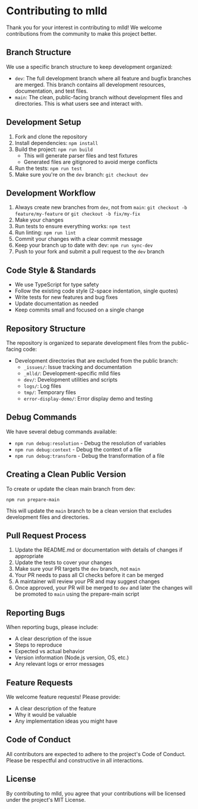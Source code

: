 # Contributing to mlld

Thank you for your interest in contributing to mlld! We welcome contributions from the community to make this project better.

## Branch Structure

We use a specific branch structure to keep development organized:

- `dev`: The full development branch where all feature and bugfix branches are merged. This branch contains all development resources, documentation, and test files.
- `main`: The clean, public-facing branch without development files and directories. This is what users see and interact with.

## Development Setup

1. Fork and clone the repository
2. Install dependencies: `npm install`
3. Build the project: `npm run build`
   - This will generate parser files and test fixtures
   - Generated files are gitignored to avoid merge conflicts
4. Run the tests: `npm run test`
5. Make sure you're on the `dev` branch: `git checkout dev`

## Development Workflow

1. Always create new branches from `dev`, not from `main`: `git checkout -b feature/my-feature` or `git checkout -b fix/my-fix`
2. Make your changes
3. Run tests to ensure everything works: `npm test`
4. Run linting: `npm run lint`
5. Commit your changes with a clear commit message
6. Keep your branch up to date with dev: `npm run sync-dev`
7. Push to your fork and submit a pull request to the `dev` branch

## Code Style & Standards

- We use TypeScript for type safety
- Follow the existing code style (2-space indentation, single quotes)
- Write tests for new features and bug fixes
- Update documentation as needed
- Keep commits small and focused on a single change

## Repository Structure

The repository is organized to separate development files from the public-facing code:

- Development directories that are excluded from the public branch:
  - `_issues/`: Issue tracking and documentation
  - `_mlld/`: Development-specific mlld files
  - `dev/`: Development utilities and scripts
  - `logs/`: Log files
  - `tmp/`: Temporary files
  - `error-display-demo/`: Error display demo and testing

## Debug Commands

We have several debug commands available:

- `npm run debug:resolution` - Debug the resolution of variables
- `npm run debug:context` - Debug the context of a file
- `npm run debug:transform` - Debug the transformation of a file

## Creating a Clean Public Version

To create or update the clean main branch from dev:

```
npm run prepare-main
```

This will update the `main` branch to be a clean version that excludes development files and directories.

## Pull Request Process

1. Update the README.md or documentation with details of changes if appropriate
2. Update the tests to cover your changes
3. Make sure your PR targets the `dev` branch, not `main`
4. Your PR needs to pass all CI checks before it can be merged
5. A maintainer will review your PR and may suggest changes
6. Once approved, your PR will be merged to `dev` and later the changes will be promoted to `main` using the prepare-main script

## Reporting Bugs

When reporting bugs, please include:

- A clear description of the issue
- Steps to reproduce
- Expected vs actual behavior
- Version information (Node.js version, OS, etc.)
- Any relevant logs or error messages

## Feature Requests

We welcome feature requests! Please provide:

- A clear description of the feature
- Why it would be valuable
- Any implementation ideas you might have

## Code of Conduct

All contributors are expected to adhere to the project's Code of Conduct. Please be respectful and constructive in all interactions.

## License

By contributing to mlld, you agree that your contributions will be licensed under the project's MIT License.